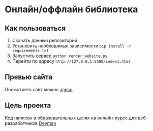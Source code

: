 # Онлайн/оффлайн библиотека

## Как пользоваться

1. Скачать данный репозиторий
2. Установить необходимые зависимости
`pip install -r requirements.txt`
3. Запустить сервер `python render_website.py`
4. Перейти по адресу 
`http://127.0.0.1:5500/index1.html`

## Превью сайта

Посмотреть сайт можно [здесь](https://neverdieone.github.io/library_frontend/index1.html)


## Цель проекта

Код написан в образовательных целях на онлайн-курсе для веб-разработчиков [Devman](https://dvmn.org/modules)